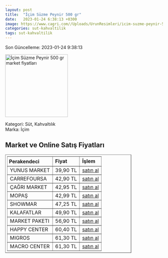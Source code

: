 ```yaml
---
layout: post
title:  "İçim Süzme Peynir 500 gr"
date:   2023-01-24 6:38:13 +0300
image: https://www.cagri.com//Uploads/UrunResimleri/icim-suzme-peynir-500-gr-bc-473.jpg
categories: sut-kahvaltilik
tags: sut-kahvaltilik
---
```


Son Güncelleme: 2023-01-24 9:38:13

<img src="https://www.cagri.com//Uploads/UrunResimleri/icim-suzme-peynir-500-gr-bc-473.jpg" width="200" alt="İçim Süzme Peynir 500 gr market fiyatları" />

Kategori: Süt, Kahvaltılık
<br />
Marka: İçim

<h2>Market ve Online Satış Fiyatları</h2>

<table border="1" style="padding: 5px;width:80%;">
  <tr>
    <td style="padding: 5px;"><strong>Perakendeci</strong></td>
    <td><strong>Fiyat</strong></td>
    <td><strong>İşlem</strong></td>
  </tr>
  <tr>
              <td title="Yunus Market">YUNUS MARKET</td>
              <td>39,90 TL</td>
              <td><a title="Yunus Market" target="_blank" href="https://www.yunusonline.com/product/icim-suzme-peynir-500-gr/3fb1d34f-e572-4792-896d-05bd79b5cdc6">satın al</a></td>
            </tr><tr>
              <td title="CarrefourSA">CARREFOURSA</td>
              <td>42,90 TL</td>
              <td><a title="CarrefourSA" target="_blank" href="https://www.carrefoursa.com/icim-suzme-beyaz-peynir-500-g-p-30053405">satın al</a></td>
            </tr><tr>
              <td title="Çağrı Market">ÇAĞRI MARKET</td>
              <td>42,95 TL</td>
              <td><a title="Çağrı Market" target="_blank" href="https://www.cagri.com/icim-suzme-peynir-500-gr">satın al</a></td>
            </tr><tr>
              <td title="Mopaş">MOPAŞ</td>
              <td>42,99 TL</td>
              <td><a title="Mopaş" target="_blank" href="https://www.mopas.com.tr/icim-suzme-peynir-500-gr/p/494664">satın al</a></td>
            </tr><tr>
              <td title="Showmar">SHOWMAR</td>
              <td>47,25 TL</td>
              <td><a title="Showmar" target="_blank" href="https://www.showmar.com.tr/urun/icim-suzme-b-peynir-500gr">satın al</a></td>
            </tr><tr>
              <td title="Kalafatlar">KALAFATLAR</td>
              <td>49,90 TL</td>
              <td><a title="Kalafatlar" target="_blank" href="https://www.kalafatlar.com/urun/icim-suzme-peynir-500-gr">satın al</a></td>
            </tr><tr>
              <td title="Market Paketi">MARKET PAKETI</td>
              <td>56,90 TL</td>
              <td><a title="Market Paketi" target="_blank" href="https://www.marketpaketi.com.tr/icim-suzme-beyaz-peynir-500-gr-p-543417">satın al</a></td>
            </tr><tr>
              <td title="Happy Center">HAPPY CENTER</td>
              <td>60,40 TL</td>
              <td><a title="Happy Center" target="_blank" href="https://www.happycenter.com.tr/icim-peynir-yarim-yagli-suzme-500-gr">satın al</a></td>
            </tr><tr>
              <td title="Migros">MIGROS</td>
              <td>61,30 TL</td>
              <td><a title="Migros" target="_blank" href="https://www.migros.com.tr/icim-suzme-peynir-500-g-p-98da05">satın al</a></td>
            </tr><tr>
              <td title="Macro Center">MACRO CENTER</td>
              <td>61,30 TL</td>
              <td><a title="Macro Center" target="_blank" href="https://www.macrocenter.com.tr/icim-suzme-peynir-500-g-p-98da05">satın al</a></td>
            </tr>
</table>
